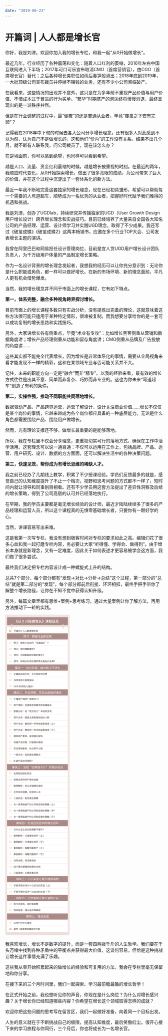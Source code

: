 ```yaml
---
date: "2019-06-23"
---  
```

      
# 开篇词 | 人人都是增长官
你好，我是刘津。欢迎你加入我的增长专栏，和我一起“从0开始做增长”。

最近几年，行业经历了各种震荡和变化：随着人口红利的萎缩，2016年左右中国互联网进入下半场；2017年可口可乐宣布取消CMO（首席营销官），由CGO（首席增长官）替代；之后各种增长类职位如雨后春笋般涌出；2018年底到2019年，一大批顶级公司宣布裁员并停掉不赚钱的业务，还有不少小公司濒临破产。

在我看来，这些情况的出现并不意外，这只是在为多年前不重视产品价值与用户价值、不惜成本过于冒进的行为买单。“繁华”时期盛产的泡沫终将慢慢消退，最终呈现出的是一派秩序井然。

但是在行业调整的过程中，最“倒霉”的还是普通从业者，毕竟“覆巢之下安有完卵”？

记得我在2018年中下旬的时候去各大公司分享增长理念，还有很多人对此感到不以为然，认为自己不是做增长的，这和他们“份内”的工作没有关系。结果不出几个月，就不断有人联系我，问公司裁员了，现在该怎么办？

在逆境面前，你可以感到绝望，也同样可以看到希望。

越是人口、流量、资金红利萎缩的时候，越是增长被重视的时刻。在最近的两年，我顺应时代变化，从0开始探索增长，做出了很多亮眼的成绩，为公司带来了巨大的价值，并在这个过程中沉淀出了一套体系化的新方法。

<!-- [[[read_end]]] -->

最近一年我不断地完善这套独家的增长理念，现在已经初具雏形，希望可以帮助每一个需要的人弯道超车，顺势成为一名优秀的从业者，把握好时代赋予我们难得的机遇和挑战。

我是刘津，创办了UGDlab，持续研究并传播独家的UGD（User Growth Design 用户增长设计）跨界增长理念和实战技巧。目前已经培养了大量来自全国各大知名公司的产品经理、运营、设计师学习并实践UGD理念，取得了不少成果。我还写过《破茧成蝶》《破茧成蝶2》这两本畅销书，应邀在多个行业TOP大会、公司发表增长主题的演讲。

我曾在阿里巴巴和网易担任设计管理岗位，目前是宜人贷UGD用户增长设计团队负责人，为千万级用户体量的产品制定增长策略。

作为一名设计背景的增长理念发起者，我想我的经历可以让你充分意识到：无论你是什么职能或角色，都一样可以做好增长。在新的市场环境、新的理念面前，平凡人更有机会借势爆发。

当然，我的增长理念并不同于市面上的增长课程，它有如下特点。

**第一，体系完整，融合多种视角跨界探讨增长。**

目前市面上的增长课程多数只有实战分析，没有提炼出完备的理论，这就意味着这些方法很可能只适用于某种特定情形，很难被复制。而我想要分享给你的是一套可以成功复制的增长思路和实践技巧。

另外，大家讲增长各有侧重点，毕竟“术业有专攻”：比如增长黑客侧重从营销和数据角度讲；增长产品经理侧重从功能和留存角度讲；CMO侧重从品牌及广告投放的角度讲……

这些其实都不能完全代表增长，因为增长是非常体系化的事情，需要从全局视角来看才能发现不一样的精彩，这和在某领域专业与否可能关系并不大。

记住，未来的职能方向一定是“融合”而非“精专”。以我的经验来看，最有效的增长方式往往是出其不意、简单而非复杂、巧妙而非专业的。这也为你未来“弯道超车”创造了有利的条件。

**第二，实操性强，推动不同职能共同落地增长。**

数据驱动产品，产品跨界运营，运营了解设计，设计关注商业价值……增长不仅仅是某个岗位的事情，它越来越成为各个岗位都应具备的一种底层能力。无论是什么角色都需要围绕产品、围绕用户做增长。

然而，光有理论支撑还不够，做增长最重要的是能够落地。

所以，我在专栏里不仅会分享理念，更重视切实可行的落地方式，确保在工作中活学活用。这套理念可以说一通百通：不仅可以运用在工作上，包括品牌、产品、运营、用户研究、设计、数据的方方面面，还可以解决生活中的各种决策问题。

**第三，快速见效，帮你成为有增长思维的稀缺人才。**

我之前已经办了几期线上教学，积累了不少授课经验。学员们反馈最多的就是，感觉自己的认知维度提升了不止一个档次，视野和思考问题的方式都不一样了，短时间内就让领导和同事刮目相看。还有不少学员用这套方法提出了差异性洞察及后续的增长策略，得到了公司高层的认可并已经落地执行。

在早期，我的学员主要都是毫无增长经验的设计师，最近才陆陆续续多了很多的产品经理和运营人员，所以这个课程真的无惧零基础增长者，只要你有一颗好学的心。

当然，讲课容易写出来难。

这是我第一次写专栏，我没有想到极客时间对专栏的要求如此之高。编辑们花了很多心血和我一起打磨专栏内容，务必要让大家“听得懂、学得会、做得到”。由于增长本身就是新理念，又有一定难度，因此关于如何表述才更容易被学会这方面，我们做了很多尝试。

最终我们决定把专栏内容设计成一种螺旋式上升的结构。

总共7个部分，每个部分都有“发现→对比→分析→总结”这个过程，第一部分的“总结”就是第二部分的“发现”，每个部分都前后衔接、环环相扣，最终手把手带你了解整个增长路径，让你在不知不觉中获得认知升级。

另外，每篇文章里都有思维+案例+思考练习，通过大量案例让你了解方法，再用方法推动下一轮的实践。

![](./httpsstatic001geekbangorgresourceimageecd0ec25b632232bb625346b885e5899c2d0.jpg)

我喜欢增长，增长不是数字的提升，而是一套四两拨千斤的人生哲学。我们要在千头万绪中找到各种矛盾中的平衡点并获得最大价值，这谈何容易，但恰是这种挑战让增长这件事情充满了乐趣。

这些我从零开始积累起来的做增长的经验和可复用的方法，我会在专栏里毫无保留地和你分享。

在接下来的三个月时间里，我们一起探索、学习最前瞻最酷的增长哲学！

在正式开始之前，我也想听见你的声音，你现在是什么岗位？为什么对增长感兴趣？关于增长你已经知道哪些内容？你希望在增长这个领域取得怎样的成就？

欢迎你把这些问题的思考写在留言区，我们一起做好准备，向着同一个目标出发。

人生的意义就在于不断挑战自己的极限，提高认知维度，最后笑傲红尘。很开心接下来的学习旅程与你同行，三个月后，你也将成长为一名增长官。